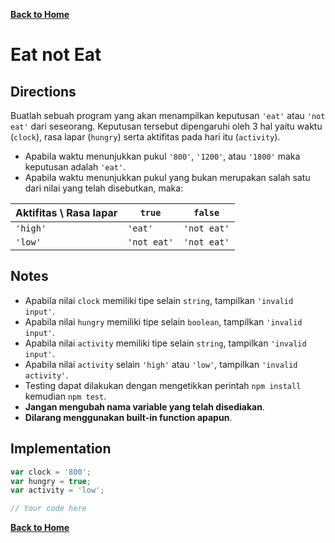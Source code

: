 [**Back to Home**](./../README.md)

# Eat not Eat

## Directions

Buatlah sebuah program yang akan menampilkan keputusan `'eat'` atau `'not eat'` dari seseorang. Keputusan tersebut dipengaruhi oleh 3 hal yaitu waktu (`clock`), rasa lapar (`hungry`) serta aktifitas pada hari itu (`activity`).

- Apabila waktu menunjukkan pukul `'800'`, `'1200'`, atau `'1800'` maka keputusan adalah `'eat'`.
- Apabila waktu menunjukkan pukul yang bukan merupakan salah satu dari nilai yang telah disebutkan, maka:

| Aktifitas \ Rasa lapar | `true`      | `false`     |
| ---------------------- | ----------- | ----------- |
| `'high'`               | `'eat'`     | `'not eat'` |
| `'low'`                | `'not eat'` | `'not eat'` |

## Notes

- Apabila nilai `clock` memiliki tipe selain `string`, tampilkan `'invalid input'`.
- Apabila nilai `hungry` memiliki tipe selain `boolean`, tampilkan `'invalid input'`.
- Apabila nilai `activity` memiliki tipe selain `string`, tampilkan `'invalid input'`.
- Apabila nilai `activity` selain `'high'` atau `'low'`, tampilkan `'invalid activity'`.
- Testing dapat dilakukan dengan mengetikkan perintah `npm install` kemudian `npm test`.
- **Jangan mengubah nama variable yang telah disediakan**.
- **Dilarang menggunakan built-in function apapun**.

## Implementation

```javascript
var clock = '800';
var hungry = true;
var activity = 'low';

// Your code here
```

[**Back to Home**](./../README.md)
